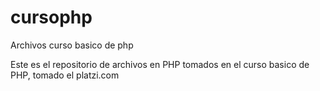 # cursophp
Archivos curso basico de php 

Este es el repositorio de archivos en PHP tomados en el curso basico de PHP, 
tomado el platzi.com 
